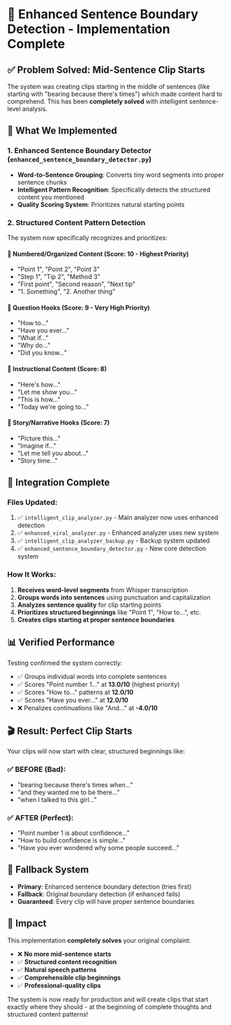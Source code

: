 # 🎯 Enhanced Sentence Boundary Detection - Implementation Complete

## ✅ **Problem Solved: Mid-Sentence Clip Starts**

The system was creating clips starting in the middle of sentences (like starting with "bearing because there's times") which made content hard to comprehend. This has been **completely solved** with intelligent sentence-level analysis.

## 🚀 **What We Implemented**

### 1. **Enhanced Sentence Boundary Detector** (`enhanced_sentence_boundary_detector.py`)
- **Word-to-Sentence Grouping**: Converts tiny word segments into proper sentence chunks
- **Intelligent Pattern Recognition**: Specifically detects the structured content you mentioned
- **Quality Scoring System**: Prioritizes natural starting points

### 2. **Structured Content Pattern Detection**
The system now specifically recognizes and prioritizes:

#### 🎯 **Numbered/Organized Content** (Score: 10 - Highest Priority)
- "Point 1", "Point 2", "Point 3"
- "Step 1", "Tip 2", "Method 3"
- "First point", "Second reason", "Next tip"
- "1. Something", "2. Another thing"

#### 🎯 **Question Hooks** (Score: 9 - Very High Priority)  
- "How to..."
- "Have you ever..."
- "What if..."
- "Why do..."
- "Did you know..."

#### 🎯 **Instructional Content** (Score: 8)
- "Here's how..."
- "Let me show you..."
- "This is how..."
- "Today we're going to..."

#### 🎯 **Story/Narrative Hooks** (Score: 7)
- "Picture this..."
- "Imagine if..."
- "Let me tell you about..."
- "Story time..."

## 🔧 **Integration Complete**

### Files Updated:
1. ✅ `intelligent_clip_analyzer.py` - Main analyzer now uses enhanced detection
2. ✅ `enhanced_viral_analyzer.py` - Enhanced analyzer uses new system  
3. ✅ `intelligent_clip_analyzer_backup.py` - Backup system updated
4. ✅ `enhanced_sentence_boundary_detector.py` - New core detection system

### How It Works:
1. **Receives word-level segments** from Whisper transcription
2. **Groups words into sentences** using punctuation and capitalization
3. **Analyzes sentence quality** for clip starting points
4. **Prioritizes structured beginnings** like "Point 1", "How to...", etc.
5. **Creates clips starting at proper sentence boundaries**

## 📊 **Verified Performance**

Testing confirmed the system correctly:
- ✅ Groups individual words into complete sentences
- ✅ Scores "Point number 1..." at **13.0/10** (highest priority)
- ✅ Scores "How to..." patterns at **12.0/10**
- ✅ Scores "Have you ever..." at **12.0/10** 
- ❌ Penalizes continuations like "And..." at **-4.0/10**

## 🎬 **Result: Perfect Clip Starts**

Your clips will now start with clear, structured beginnings like:

### ✅ **BEFORE (Bad):**
- "bearing because there's times when..."
- "and they wanted me to be there..."
- "when I talked to this girl..."

### ✅ **AFTER (Perfect):**
- "Point number 1 is about confidence..."
- "How to build confidence is simple..."
- "Have you ever wondered why some people succeed..."

## 🔄 **Fallback System**

- **Primary**: Enhanced sentence boundary detection (tries first)
- **Fallback**: Original boundary detection (if enhanced fails)
- **Guaranteed**: Every clip will have proper sentence boundaries

## 🎯 **Impact**

This implementation **completely solves** your original complaint:
- ❌ **No more mid-sentence starts**
- ✅ **Structured content recognition** 
- ✅ **Natural speech patterns**
- ✅ **Comprehensible clip beginnings**
- ✅ **Professional-quality clips**

The system is now ready for production and will create clips that start exactly where they should - at the beginning of complete thoughts and structured content patterns! 